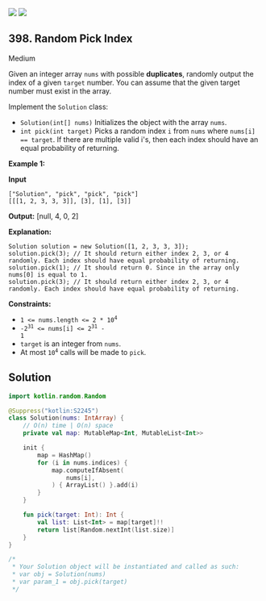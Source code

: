 [![](https://img.shields.io/github/stars/javadev/LeetCode-in-Kotlin?label=Stars&style=flat-square)](https://github.com/javadev/LeetCode-in-Kotlin)
[![](https://img.shields.io/github/forks/javadev/LeetCode-in-Kotlin?label=Fork%20me%20on%20GitHub%20&style=flat-square)](https://github.com/javadev/LeetCode-in-Kotlin/fork)

## 398\. Random Pick Index

Medium

Given an integer array `nums` with possible **duplicates**, randomly output the index of a given `target` number. You can assume that the given target number must exist in the array.

Implement the `Solution` class:

*   `Solution(int[] nums)` Initializes the object with the array `nums`.
*   `int pick(int target)` Picks a random index `i` from `nums` where `nums[i] == target`. If there are multiple valid i's, then each index should have an equal probability of returning.

**Example 1:**

**Input**

    ["Solution", "pick", "pick", "pick"] 
    [[[1, 2, 3, 3, 3]], [3], [1], [3]]

**Output:** [null, 4, 0, 2]

**Explanation:**

    Solution solution = new Solution([1, 2, 3, 3, 3]); 
    solution.pick(3); // It should return either index 2, 3, or 4 randomly. Each index should have equal probability of returning. 
    solution.pick(1); // It should return 0. Since in the array only nums[0] is equal to 1. 
    solution.pick(3); // It should return either index 2, 3, or 4 randomly. Each index should have equal probability of returning.

**Constraints:**

*   <code>1 <= nums.length <= 2 * 10<sup>4</sup></code>
*   <code>-2<sup>31</sup> <= nums[i] <= 2<sup>31</sup> - 1</code>
*   `target` is an integer from `nums`.
*   At most <code>10<sup>4</sup></code> calls will be made to `pick`.

## Solution

```kotlin
import kotlin.random.Random

@Suppress("kotlin:S2245")
class Solution(nums: IntArray) {
    // O(n) time | O(n) space
    private val map: MutableMap<Int, MutableList<Int>>

    init {
        map = HashMap()
        for (i in nums.indices) {
            map.computeIfAbsent(
                nums[i],
            ) { ArrayList() }.add(i)
        }
    }

    fun pick(target: Int): Int {
        val list: List<Int> = map[target]!!
        return list[Random.nextInt(list.size)]
    }
}

/*
 * Your Solution object will be instantiated and called as such:
 * var obj = Solution(nums)
 * var param_1 = obj.pick(target)
 */
```